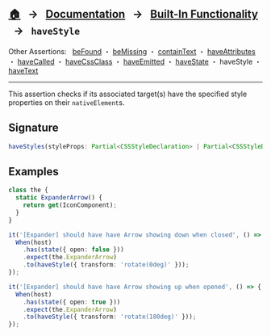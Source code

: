 ## [🏠][home] &nbsp; → &nbsp; **[Documentation][docs]** &nbsp; → &nbsp; [Built-In Functionality][index] &nbsp; → &nbsp; `haveStyle`

[home]: ../README.md
[docs]: ../overview.md
[index]: ../built-in.md
[befound]: ./be-found.md
[bemissing]: ./be-missing.md
[containtext]: ./contain-text.md
[haveattributes]: ./have-attributes.md
[havecalled]: ./have-called.md
[havecssclass]: ./have-css-class.md
[haveemitted]: ./have-emitted.md
[havestate]: ./have-state.md
[havestyle]: ./have-style.md
[havetext]: ./have-text.md

Other Assertions: &nbsp; [beFound] ・ [beMissing] ・ [containText] ・ [haveAttributes] ・ [haveCalled] ・ [haveCssClass] ・ [haveEmitted] ・ [haveState] ・ haveStyle ・ [haveText]

---

This assertion checks if its associated target(s) have the specified style properties on their `nativeElement`s.

## Signature

```ts
haveStyles(styleProps: Partial<CSSStyleDeclaration> | Partial<CSSStyleDeclaration>[]);
```

## Examples

```ts
class the {
  static ExpanderArrow() {
    return get(IconComponent);
  }
}

it('[Expander] should have have Arrow showing down when closed', () => {
  When(host)
    .has(state({ open: false }))
    .expect(the.ExpanderArrow)
    .to(haveStyle({ transform: 'rotate(0deg)' }));
});

it('[Expander] should have have Arrow showing up when opened', () => {
  When(host)
    .has(state({ open: true }))
    .expect(the.ExpanderArrow)
    .to(haveStyle({ transform: 'rotate(180deg)' }));
});
```
